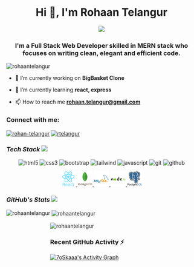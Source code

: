 <h1 align="center">Hi 👋, I'm Rohaan Telangur</h1>

<p align="center">
  <a href="https://github.com/DenverCoder1/readme-typing-svg"><img src="https://readme-typing-svg.herokuapp.com?lines=Computer+Science+Student;Full+Stack+Web+Developer;Always%20learning%20new%20things&center=true&width=380&height=45"></a>
</p>

<h3 align="center">I'm a Full Stack Web Developer skilled in MERN stack who focuses on writing clean, elegant and efficient code.</h3>

<p align="left"> <img src="https://komarev.com/ghpvc/?username=rohaantelangur&label=Profile%20views&color=0e75b6&style=flat" alt="rohaantelangur" /> </p>

- 🔭 I’m currently working on **BigBasket Clone**

- 🌱 I’m currently learning **react, express**

- 📫 How to reach me **rohaan.telangur@gmail.com**

<h3 align="left">Connect with me:</h3>
<p align="left">
<a href="https://linkedin.com/in/rohan-telangur" target="blank"><img align="center" src="https://raw.githubusercontent.com/rahuldkjain/github-profile-readme-generator/master/src/images/icons/Social/linked-in-alt.svg" alt="rohan-telangur" height="30" width="40" /></a>
<a href="https://www.leetcode.com/rtelangur" target="blank"><img align="center" src="https://raw.githubusercontent.com/rahuldkjain/github-profile-readme-generator/master/src/images/icons/Social/leet-code.svg" alt="rtelangur" height="30" width="40" /></a>
</p>

<h3><i>Tech Stack <img src="https://camo.githubusercontent.com/beb64ff21c883e318e4f5db5231c2ba4175705bea1c9249e82a41ab375db4f75/68747470733a2f2f6d65646961322e67697068792e636f6d2f6d656469612f51737347456d706b79454f684243623765312f67697068792e6769663f6369643d656366303565343761306e336769316266716e74716d6f62386739616964316f796a327772336473336d67373030626c267269643d67697068792e676966" width="35"/></i></h3>


<p align="center">
<img src="https://img.shields.io/badge/HTML5-E34F26?style=for-the-badge&logo=html5&logoColor=white" alt="html5"/>
<img src="https://img.shields.io/badge/CSS3-1572B6?style=for-the-badge&logo=css3&logoColor=white" alt="css3"/>
<img src="https://img.shields.io/badge/Bootstrap-563D7C?style=for-the-badge&logo=bootstrap&logoColor=white" alt="bootstrap"/>
<img src="https://img.shields.io/badge/Tailwind_CSS-38B2AC?style=for-the-badge&logo=tailwind-css&logoColor=white" alt="tailwind"/>
<img src="https://img.shields.io/badge/JavaScript-323330?style=for-the-badge&logo=javascript&logoColor=F7DF1E" alt="javascript"/>
  <img src="https://img.shields.io/badge/Git-f44d27?style=for-the-badge&logo=git&logoColor=white" alt="git"/>
<img src="https://img.shields.io/badge/GitHub-100000?style=for-the-badge&logo=github&logoColor=white" alt="github"/>
</p>

<p align="center"> <a href="https://getbootstrap.com" target="_blank" rel="noreferrer">
  <a href="https://reactjs.org/" target="_blank" rel="noreferrer"> <img src="https://raw.githubusercontent.com/devicons/devicon/master/icons/react/react-original-wordmark.svg" alt="react" width="40" height="40"/> 
  <img src="https://raw.githubusercontent.com/devicons/devicon/master/icons/mongodb/mongodb-original-wordmark.svg" alt="mongodb" width="40" height="40"/> </a> <a href="https://www.mysql.com/" target="_blank" rel="noreferrer"> <img src="https://raw.githubusercontent.com/devicons/devicon/master/icons/mysql/mysql-original-wordmark.svg" alt="mysql" width="40" height="40"/> </a> <a href="https://nodejs.org" target="_blank" rel="noreferrer"> <img src="https://raw.githubusercontent.com/devicons/devicon/master/icons/nodejs/nodejs-original-wordmark.svg" alt="nodejs" width="40" height="40"/> </a> <a href="https://www.postgresql.org" target="_blank" rel="noreferrer"> <img src="https://raw.githubusercontent.com/devicons/devicon/master/icons/postgresql/postgresql-original-wordmark.svg" alt="postgresql" width="40" height="40"/> </a> 
 </a> 
</p>

<h3><i>GitHub's Stats <img src="https://camo.githubusercontent.com/f11b92476ee793cfe97f20e0564ab552bd9bd670179d7b6772c59bb4d3218ca6/68747470733a2f2f692e70696e696d672e636f6d2f6f726967696e616c732f36352f63342f66342f36356334663435323537316265313236316539633632336637646134383861632e676966" width="35"/></i></h3>

<p><img height="150" align="left" src="https://github-readme-stats.vercel.app/api/top-langs?username=rohaantelangur&show_icons=true&locale=en&layout=compact" alt="rohaantelangur" /></p>

<p>&nbsp;<img height="150" align="center" src="https://github-readme-stats.vercel.app/api?username=rohaantelangur&show_icons=true&locale=en" alt="rohaantelangur" /></p>

<p><img height="150" align="center" src="https://github-readme-streak-stats.herokuapp.com/?user=rohaantelangur&" alt="rohaantelangur" /></p>

<h3><b> Recent GitHub Activity ⚡</b></h3>
  <p>
   <a href="https://github.com/rohaantelangur"><img alt="7oSkaaa's Activity Graph" src="https://activity-graph.herokuapp.com/graph?username=rohaantelangur&custom_title=Rohaan%20Telangur's%20Contribution%20Graph&theme=react-dark" /></a></p>
  <br/>
